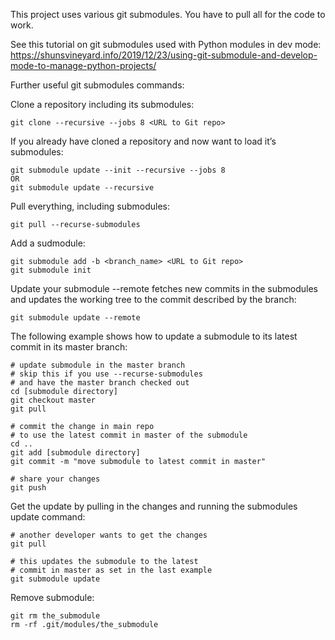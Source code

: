 This project uses various git submodules. You have to pull all for the code to work.

See this tutorial on git submodules used with Python modules in dev mode: https://shunsvineyard.info/2019/12/23/using-git-submodule-and-develop-mode-to-manage-python-projects/

Further useful git submodules commands:

Clone a repository including its submodules:
```
git clone --recursive --jobs 8 <URL to Git repo>
```

If you already have cloned a repository and now want to load it’s submodules:
```
git submodule update --init --recursive --jobs 8
OR
git submodule update --recursive
```

Pull everything, including submodules:
```
git pull --recurse-submodules
```

Add a sudmodule:
```
git submodule add -b <branch_name> <URL to Git repo>
git submodule init
```

Update your submodule --remote fetches new commits in the submodules and updates the working tree to the commit described by the branch:
```
git submodule update --remote
```

The following example shows how to update a submodule to its latest commit in its master branch:
```
# update submodule in the master branch
# skip this if you use --recurse-submodules
# and have the master branch checked out
cd [submodule directory]
git checkout master
git pull

# commit the change in main repo
# to use the latest commit in master of the submodule
cd ..
git add [submodule directory]
git commit -m "move submodule to latest commit in master"

# share your changes
git push
```

Get the update by pulling in the changes and running the submodules update command:
```
# another developer wants to get the changes
git pull

# this updates the submodule to the latest
# commit in master as set in the last example
git submodule update
```

Remove submodule:
```
git rm the_submodule
rm -rf .git/modules/the_submodule
```
